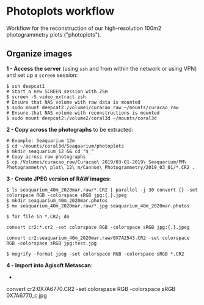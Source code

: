 # Photoplots workflow

Workflow for the reconstruction of our high-resolution 100m2 photogrammetry plots ("photoplots"). 

## Organize images

**1 - Access the server** (using `ssh` and from within the network or using VPN) and set up a `screen` session:

```shell
$ ssh deepcat1
# Start a new SCREEN session with ZSH
$ screen -S video_extract zsh
# Ensure that NAS volume with raw data is mounted
$ sudo mount deepcat2:/volume1/curacao_raw ~/mounts/curacao_raw
# Ensure that NAS volume with reconstructions is mounted
$ sudo mount deepcat2:/volume2/coral3d ~/mounts/coral3d
```

**2 - Copy across the photographs** to be extracted:

```shell
# Example: Seaquarium 12m
$ cd ~/mounts/coral3d/Seaquarium/photoplots
$ mkdir seaquarium_12 && cd "$_"
# Copy across raw photographs
$ cp /Volumes/curacao_raw/Curacao\ 2019/03-01-2019\ Seaquarium/PM\ Photogrammetry\ plot\ 12\ m/Cannon\ Photogrammetry/2019_03_01/*.CR2 .
```

**3 - Create JPEG version of RAW images**:

```shell
$ ls seaquarium_40m_2020mar.raw/*.CR2 | parallel -j 30 convert {} -set colorspace RGB -colorspace sRGB jpg:{.}.jpeg
$ mkdir seaquarium_40m_2020mar.photos
$ mv seaquarium_40m_2020mar.raw/*.jpg seaquarium_40m_2020mar.photos

$ for file in *.CR2; do 

convert cr2:*.cr2 -set colorspace RGB -colorspace sRGB jpg:{.}.jpeg

convert cr2:seaquarium_40m_2020mar.raw/0X7A2543.CR2 -set colorspace RGB -colorspace sRGB jpg:test.jpg

$ mogrify -format jpeg -set colorspace RGB -colorspace sRGB *.CR2
```



**4 - Import into Agisoft Metascan**:

* 

 convert cr2:0X7A6770.CR2 -set colorspace RGB -colorspace sRGB 0X7A6770_c.jpg